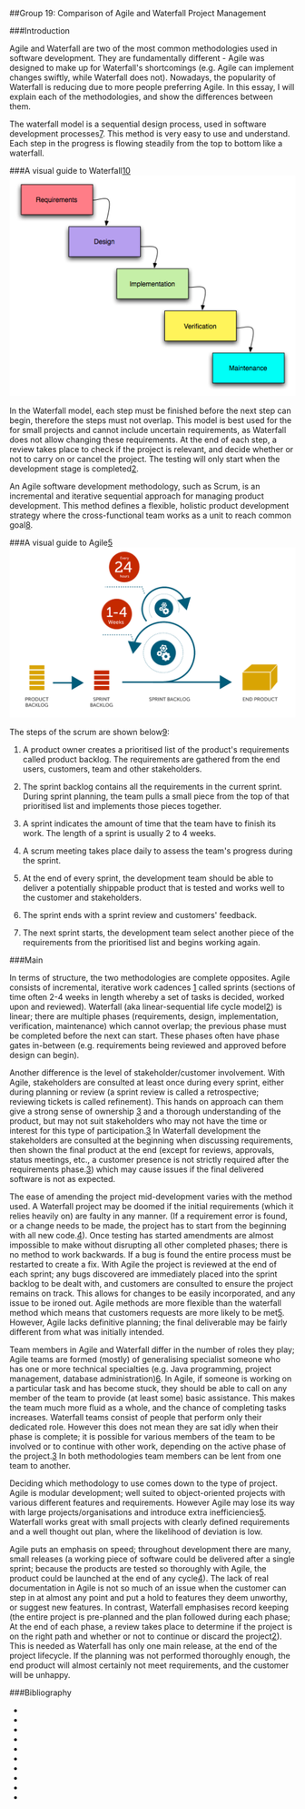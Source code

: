##Group 19: Comparison of Agile and Waterfall Project Management

###Introduction

Agile and Waterfall are two of the most common methodologies used in software development. They are fundamentally different - Agile was designed to make up for Waterfall's shortcomings (e.g. Agile can implement changes swiftly, while Waterfall does not). Nowadays, the popularity of Waterfall is reducing due to more people preferring Agile. In this essay, I will explain each of the methodologies, and show the differences between them.


The waterfall model is a sequential design process, used in software development processes[7]. This method is very easy to use and understand. Each step in the progress is flowing steadily from the top to bottom like a waterfall.

###A visual guide to Waterfall[10]
![Waterfall development](EssayImages/Waterfall.png)

In the Waterfall model, each step must be finished before the next step can begin, therefore the steps must not overlap. This model is best used for the for small projects and cannot include uncertain requirements, as Waterfall does not allow changing these requirements. At the end of each step, a review takes place to check if the project is relevant, and decide whether or not to carry on or cancel the project. The testing will only start when the development stage is completed[2].





An Agile software development methodology, such as Scrum, is an incremental and iterative sequential approach for managing product development. This method defines a flexible, holistic product development strategy where the cross-functional team works as a unit to reach common goal[8].

###A visual guide to Agile[5]
![Agile development](EssayImages/Agile.png)


The steps of the scrum are shown below[9]:


1.  A product owner creates a prioritised list of the product's requirements called product backlog. The requirements are gathered from the end users, customers, team and other stakeholders.

2.  The sprint backlog contains all the requirements in the current sprint. During sprint planning, the team pulls a small piece from the top of that prioritised list and implements those pieces together.

3.  A sprint indicates the amount of time that the team have to finish its work. The length of a sprint is usually 2 to 4 weeks. 

4.  A scrum meeting takes place daily to assess the team's progress during the sprint.

5.  At the end of every sprint, the development team should be able to deliver a potentially shippable product that is tested and works well to the customer and stakeholders.
  
6.  The sprint ends with a sprint review and customers' feedback.
  
7.  The next sprint starts, the development team select another piece of the requirements from the prioritised list and begins working again.


###Main

In terms of structure, the two methodologies are complete opposites. Agile consists of incremental, iterative work cadences [1] called sprints (sections of time often 2-4 weeks in length whereby a set of tasks is decided, worked upon and reviewed). Waterfall (aka linear-sequential life cycle model[2]) is linear; there are multiple phases (requirements, design, implementation, verification, maintenance) which cannot overlap; the previous phase must be completed before the next can start. These phases often have phase gates in-between (e.g. requirements being reviewed and approved before design can begin).

Another difference is the level of stakeholder/customer involvement.  With Agile, stakeholders are consulted at least once during every sprint, either during planning or review (a sprint review is called a retrospective; reviewing tickets is called refinement). This hands on approach can them give a strong sense of ownership [3] and a thorough understanding of the product, but may not suit stakeholders who may not have the time or interest for this type of participation.[3] In Waterfall development the stakeholders are consulted at the beginning when discussing requirements, then shown the final product at the end (except for reviews, approvals, status meetings, etc., a customer presence is not strictly required after the requirements phase.[3]) which may cause issues if the final delivered software is not as expected.

The ease of amending the project mid-development varies with the method used. A Waterfall project may be doomed if the initial requirements (which it relies heavily on) are faulty in any manner. (If a requirement error is found, or a change needs to be made, the project has to start from the beginning with all new code.[4]). Once testing has started amendments are almost impossible to make without disrupting all other completed phases; there is no method to work backwards. If a bug is found the entire process must be restarted to create a fix. With Agile the project is reviewed at the end of each sprint; any bugs discovered are immediately placed into the sprint backlog to be dealt with, and customers are consulted to ensure the project remains on track. This allows for changes to be easily incorporated, and any issue to be ironed out. Agile methods are more flexible than the waterfall method which means that customers requests are more likely to be met[5]. However, Agile lacks definitive planning; the final deliverable may be fairly different from what was initially intended.

Team members in Agile and Waterfall differ in the number of roles they play; Agile teams are formed (mostly) of generalising specialist someone who has one or more technical specialties (e.g. Java programming, project management, database administration)[6]. In Agile, if someone is working on a particular task and has become stuck, they should be able to call on any member of the team to provide (at least some) basic assistance. This makes the team much more fluid as a whole, and the chance of completing tasks increases. Waterfall teams consist of people that perform only their dedicated role. However this does not mean they are sat idly when their phase is complete; it is possible for various members of the team to be involved or to continue with other work, depending on the active phase of the project.[3] In both methodologies team members can be lent from one team to another.

Deciding which methodology to use comes down to the type of project. Agile is modular development; well suited to object-oriented projects with various different features and requirements. However Agile may lose its way with large projects/organisations and introduce extra inefficiencies[5]. Waterfall works great with small projects with clearly defined requirements and a well thought out plan, where the likelihood of deviation is low.

Agile puts an emphasis on speed; throughout development there are many, small releases (a working piece of software could be delivered after a single sprint; because the products are tested so thoroughly with Agile, the product could be launched at the end of any cycle[4]). The lack of real documentation in Agile is not so much of an issue when the customer can step in at almost any point and put a hold to features they deem unworthy, or suggest new features. In contrast, Waterfall emphasises record keeping (the entire project is pre-planned and the plan followed during each phase; At the end of each phase, a review takes place to determine if the project is on the right path and whether or not to continue or discard the project[2]). This is needed as Waterfall has only one main release, at the end of the project lifecycle. If the planning was not performed thoroughly enough, the end product will almost certainly not meet requirements, and the customer will be unhappy.


###Bibliography

* [1]: http://agilemethodology.org/  
 
* [2]: http://istqbexamcertification.com/what-is-waterfall-model-advantages-disadvantages-and-when-to-use-it/
 
* [3]: http://www.seguetech.com/blog/2013/07/05/waterfall-vs-agile-right-development-methodology
 
* [4]: http://www.base36.com/2012/12/agile-waterfall-methodologies-a-side-by-side-comparison/
 
* [5]: http://manifesto.co.uk/agile-vs-waterfall-comparing-project-management-methodologies/

* [6]: http://www.ambysoft.com/essays/agileRoles.html 

* [7]: https://glose.com/book/scrum/preface/54462c9b60689e0473aa0e79

* [8]: http://www.1stop2start.com/services/scrum/

* [9]: http://istqbexamcertification.com/what-are-agile-software-development-approaches-scrum-kanban-xp-explained/#more-1740

* [10]: http://learnaccessvba.com/application_development/waterfall_method.htm


